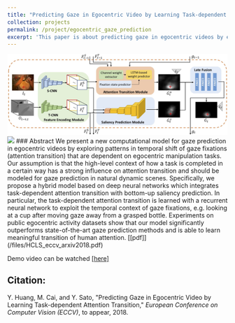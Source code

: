 ```yaml
---
title: "Predicting Gaze in Egocentric Video by Learning Task-dependent Attention Transition"
collection: projects
permalink: /project/egocentric_gaze_prediction
excerpt: 'This paper is about predicting gaze in egocentric videos by exploiting temporal context between gaze fixations.'
---
```


<img class="img-responsive" src="/images/ECCV2018_architecture.jpg">
<img class="img-responsive" src="/images/ECCV2018_sample.gif">
### Abstract
We present a new computational model for gaze prediction in egocentric videos by exploring patterns in temporal shift of gaze fixations (attention transition) that are dependent on egocentric manipulation tasks.
Our assumption is that the high-level context of how a task is completed in a certain way has a strong influence on attention transition and should be modeled for gaze prediction in natural dynamic scenes.
Specifically, we propose a hybrid model based on deep neural networks which integrates task-dependent attention transition with bottom-up saliency prediction. 
In particular, the task-dependent attention transition is learned with a recurrent neural network to exploit the temporal context of gaze fixations, e.g. looking at a cup after moving gaze away from a grasped bottle.
Experiments on public egocentric activity datasets show that our model significantly outperforms state-of-the-art gaze prediction methods and is able to learn meaningful transition of human attention.
[[pdf]](/files/HCLS_eccv_arxiv2018.pdf)

Demo video can be watched [[here]](https://drive.google.com/file/d/1eg6X6vz7GSm9WvPHe6pvJ48QMnSDdeNQ/view?usp=sharing)

## Citation:
Y. Huang, M. Cai, and Y. Sato, &quot;Predicting Gaze in Egocentric Video by Learning Task-dependent Attention Transition,&quot; <i>European Conference on Computer Vision (ECCV)</i>, to appear, 2018.
